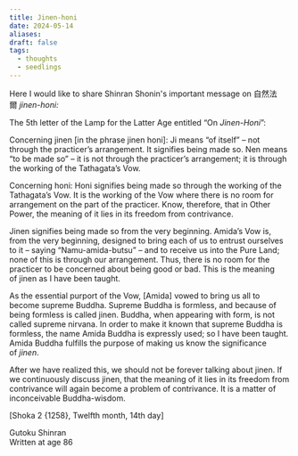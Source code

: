 ```yaml
---
title: Jinen-honi
date: 2024-05-14
aliases: 
draft: false
tags:
  - thoughts
  - seedlings
---
```

Here I would like to share Shinran Shonin's important message on 自然法爾 _jinen-honi:_

The 5th letter of the Lamp for the Latter Age entitled “On _Jinen-Honi_”:  

Concerning jinen [in the phrase jinen honi]: Ji means “of itself” – not through the practicer’s arrangement. It signifies being made so. Nen means “to be made so” – it is not through the practicer’s arrangement; it is through the working of the Tathagata’s Vow.

Concerning honi: Honi signifies being made so through the working of the Tathagata’s Vow. It is the working of the Vow where there is no room for arrangement on the part of the practicer. Know, therefore, that in Other Power, the meaning of it lies in its freedom from contrivance.

Jinen signifies being made so from the very beginning. Amida’s Vow is, from the very beginning, designed to bring each of us to entrust ourselves to it – saying “Namu-amida-butsu” – and to receive us into the Pure Land; none of this is through our arrangement. Thus, there is no room for the practicer to be concerned about being good or bad. This is the meaning of jinen as I have been taught.

As the essential purport of the Vow, [Amida] vowed to bring us all to become supreme Buddha. Supreme Buddha is formless, and because of being formless is called jinen. Buddha, when appearing with form, is not called supreme nirvana. In order to make it known that supreme Buddha is formless, the name Amida Buddha is expressly used; so I have been taught. Amida Buddha fulfills the purpose of making us know the significance of _jinen_.

After we have realized this, we should not be forever talking about jinen. If we continuously discuss jinen, that the meaning of it lies in its freedom from contrivance will again become a problem of contrivance. It is a matter of inconceivable Buddha-wisdom.

[Shoka 2 {1258}, Twelfth month, 14th day]

Gutoku Shinran  
Written at age 86